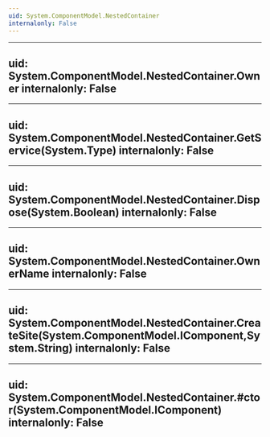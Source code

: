 ```yaml
---
uid: System.ComponentModel.NestedContainer
internalonly: False
---
```


---
uid: System.ComponentModel.NestedContainer.Owner
internalonly: False
---

---
uid: System.ComponentModel.NestedContainer.GetService(System.Type)
internalonly: False
---

---
uid: System.ComponentModel.NestedContainer.Dispose(System.Boolean)
internalonly: False
---

---
uid: System.ComponentModel.NestedContainer.OwnerName
internalonly: False
---

---
uid: System.ComponentModel.NestedContainer.CreateSite(System.ComponentModel.IComponent,System.String)
internalonly: False
---

---
uid: System.ComponentModel.NestedContainer.#ctor(System.ComponentModel.IComponent)
internalonly: False
---
